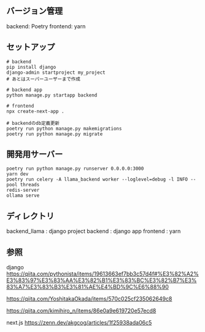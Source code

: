 ## バージョン管理

backend: Poetry
frontend: yarn


## セットアップ

```
# backend
pip install django
django-admin startproject my_project
# あとはスーパーユーザーまで作成

# backend app
python manage.py startapp backend

# frontend
npx create-next-app .

# backendのdb定義更新
poetry run python manage.py makemigrations
poetry run python manage.py migrate
```

## 開発用サーバー

```
poetry run python manage.py runserver 0.0.0.0:3000
yarn dev
poetry run celery -A llama_backend worker --loglevel=debug -l INFO --pool threads
redis-server
ollama serve
```

## ディレクトリ
backend_llama : django project
backend : django app
frontend : yarn

## 参照
django
https://qiita.com/pythonista/items/19613663ef7bb3c57d4f#%E3%82%A2%E3%83%97%E3%83%AA%E3%82%B1%E3%83%BC%E3%82%B7%E3%83%A7%E3%83%B3%E3%81%AE%E4%BD%9C%E6%88%90

https://qiita.com/YoshitakaOkada/items/570c025cf235062649c8

https://qiita.com/kimihiro_n/items/86e0a9e619720e57ecd8

next.js
https://zenn.dev/akgcog/articles/1f25938ada06c5

